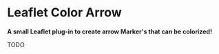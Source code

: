# Leaflet Color Arrow

**A small Leaflet plug-in to create arrow Marker's that can be colorized!**

TODO